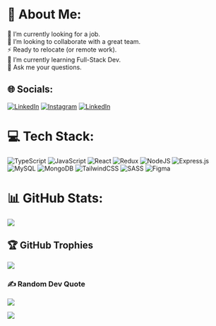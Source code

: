 # 💫 About Me:
🔭 I’m currently looking for a job.<br>🤝 I’m looking to collaborate with a great team.<br>⚡ Ready to relocate (or remote work).<br>🌱 I’m currently learning Full-Stack Dev.<br>💬 Ask me your questions.<br>


## 🌐 Socials:
[![LinkedIn](https://img.shields.io/badge/Portfolio-important)](https://ihor-simash.netlify.app/)
[![Instagram](https://img.shields.io/badge/Instagram-%23E4405F.svg?logo=Instagram&logoColor=white)](https://instagram.com/igor.simash)
[![LinkedIn](https://img.shields.io/badge/LinkedIn-%230077B5.svg?logo=linkedin&logoColor=white)](https://www.linkedin.com/in/ihor-simashko-a462aa244/)

# 💻 Tech Stack:
![TypeScript](https://img.shields.io/badge/typescript-%23007ACC.svg?style=for-the-badge&logo=typescript&logoColor=white)
![JavaScript](https://img.shields.io/badge/javascript-%23323330.svg?style=for-the-badge&logo=javascript&logoColor=%23F7DF1E)
![React](https://img.shields.io/badge/react-%2320232a.svg?style=for-the-badge&logo=react&logoColor=%2361DAFB)
![Redux](https://img.shields.io/badge/redux-%23593d88.svg?style=for-the-badge&logo=redux&logoColor=white)
![NodeJS](https://img.shields.io/badge/node.js-6DA55F?style=for-the-badge&logo=node.js&logoColor=white)
![Express.js](https://img.shields.io/badge/express.js-%23404d59.svg?style=for-the-badge&logo=express&logoColor=%2361DAFB)
![MySQL](https://img.shields.io/badge/mysql-%2300f.svg?style=for-the-badge&logo=mysql&logoColor=white)
![MongoDB](https://img.shields.io/badge/MongoDB-%234ea94b.svg?style=for-the-badge&logo=mongodb&logoColor=white)
![TailwindCSS](https://img.shields.io/badge/tailwindcss-%2338B2AC.svg?style=for-the-badge&logo=tailwind-css&logoColor=white)
![SASS](https://img.shields.io/badge/SASS-hotpink.svg?style=for-the-badge&logo=SASS&logoColor=white)
![Figma](https://img.shields.io/badge/figma-%23F24E1E.svg?style=for-the-badge&logo=figma&logoColor=white)
# 📊 GitHub Stats:
<!-- ![](https://github-readme-stats.vercel.app/api?username=igorSimash&theme=radical&hide_border=false&include_all_commits=false&count_private=false)<br/> -->
![](https://github-readme-streak-stats.herokuapp.com/?user=igorSimash&theme=radical&hide_border=false)<br/>
<!-- ![](https://github-readme-stats.vercel.app/api/top-langs/?username=igorSimash&theme=radical&hide_border=false&include_all_commits=false&count_private=false&layout=compact) -->

## 🏆 GitHub Trophies
![](https://github-profile-trophy.vercel.app/?username=igorSimash&theme=radical&no-frame=false&no-bg=true&margin-w=4)

### ✍️ Random Dev Quote
![](https://quotes-github-readme.vercel.app/api?type=horizontal&theme=radical)

[![](https://visitcount.itsvg.in/api?id=igorSimash&icon=5&color=6)](https://visitcount.itsvg.in)
